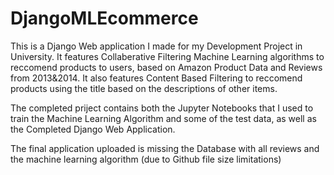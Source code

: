 # DjangoMLEcommerce
This is a Django Web application I made for my Development Project in University. It features Collaberative Filtering Machine Learning algorithms to reccomend products to users, based on Amazon Product Data and Reviews from 2013&amp;2014. It also features Content Based Filtering to reccomend products using the title based on the descriptions of other items.

The completed priject contains both the Jupyter Notebooks that I used to train the Machine Learning Algorithm and some of the test data, as well as the Completed Django Web Application.

The final application uploaded is missing the Database with all reviews and the machine learning algorithm (due to Github file size limitations)
